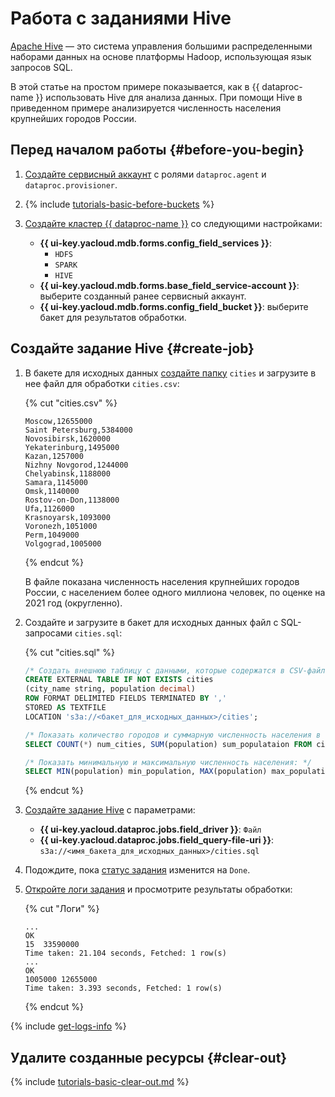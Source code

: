 # Работа с заданиями Hive

[Apache Hive](https://hive.apache.org/) — это система управления большими распределенными наборами данных на основе платформы Hadoop, использующая язык запросов SQL.

В этой статье на простом примере показывается, как в {{ dataproc-name }} использовать Hive для анализа данных. При помощи Hive в приведенном примере анализируется численность населения крупнейших городов  России.  

## Перед началом работы {#before-you-begin}

1. [Создайте сервисный аккаунт](../../iam/operations/sa/create.md) с ролями `dataproc.agent` и `dataproc.provisioner`.

1. {% include [tutorials-basic-before-buckets](../../_includes/data-processing/tutorials/basic-before-buckets.md) %}

1. [Создайте кластер {{ dataproc-name }}](../operations/cluster-create.md) со следующими настройками:

    * **{{ ui-key.yacloud.mdb.forms.config_field_services }}**:
        * `HDFS`
        * `SPARK`
        * `HIVE`
    * **{{ ui-key.yacloud.mdb.forms.base_field_service-account }}**: выберите созданный ранее сервисный аккаунт.
    * **{{ ui-key.yacloud.mdb.forms.config_field_bucket }}**: выберите бакет для результатов обработки.

## Создайте задание Hive {#create-job}

1. В бакете для исходных данных [создайте папку](../../storage/operations/objects/upload.md) `cities` и загрузите в нее файл для обработки `cities.csv`:


    {% cut "cities.csv" %}

    ```text
    Moscow,12655000
    Saint Petersburg,5384000
    Novosibirsk,1620000
    Yekaterinburg,1495000
    Kazan,1257000
    Nizhny Novgorod,1244000
    Chelyabinsk,1188000
    Samara,1145000
    Omsk,1140000
    Rostov-on-Don,1138000
    Ufa,1126000
    Krasnoyarsk,1093000
    Voronezh,1051000
    Perm,1049000
    Volgograd,1005000
    ```

    {% endcut %}

    В файле показана численность населения крупнейших городов России, с населением более одного миллиона человек, по оценке на 2021 год (округленно).



1. Создайте и загрузите в бакет для исходных данных файл c SQL-запросами `cities.sql`:

    {% cut "cities.sql" %}

    ```sql
    /* Создать внешнюю таблицу с данными, которые содержатся в CSV-файлах: */
    CREATE EXTERNAL TABLE IF NOT EXISTS cities
    (city_name string, population decimal)
    ROW FORMAT DELIMITED FIELDS TERMINATED BY ','
    STORED AS TEXTFILE
    LOCATION 's3a://<бакет_для_исходных_данных>/cities';

    /* Показать количество городов и суммарную численность населения в них: */
    SELECT COUNT(*) num_cities, SUM(population) sum_populataion FROM cities;

    /* Показать минимальную и максимальную численность населения: */
    SELECT MIN(population) min_population, MAX(population) max_population FROM cities;
    ```

    {% endcut %}

1. [Создайте задание Hive](../operations/jobs-hive#create) с параметрами:

    * **{{ ui-key.yacloud.dataproc.jobs.field_driver }}**: `Файл`
    * **{{ ui-key.yacloud.dataproc.jobs.field_query-file-uri }}**: `s3a://<имя_бакета_для_исходных_данных>/cities.sql`

1. Подождите, пока [статус задания](../operations/jobs-spark.md#get-info) изменится на `Done`.


1. [Откройте логи задания](../operations/jobs-hive#get-logs) и просмотрите результаты обработки:

    {% cut "Логи" %}

    ```text
    ...
    OK
    15  33590000
    Time taken: 21.104 seconds, Fetched: 1 row(s)
    ...
    OK
    1005000 12655000
    Time taken: 3.393 seconds, Fetched: 1 row(s)
    ```

    {% endcut %}


{% include [get-logs-info](../../_includes/data-processing/note-info-get-logs.md) %}

## Удалите созданные ресурсы {#clear-out}

{% include [tutorials-basic-clear-out.md](../../_includes/data-processing/tutorials/basic-clear-out.md) %}
